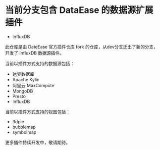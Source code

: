 # 当前分支包含 DataEase 的数据源扩展插件
- InfluxDB

此仓库是由 DateEase 官方插件仓库 fork 的仓库，从dev分支迁出了新的分支，开发了 InfluxDB 数据源插件。

当前以插件方式支持的数据源包括：

 - 达梦数据库
 - Apache Kylin
 - 阿里云 MaxCompute
 - MongoDB
 - Presto
 - InfluxDB
 
当前以插件方式支持的视图包括：

 - 3dpie
 - bubblemap
 - symbolmap

更多插件持续开发中，敬请期待。
